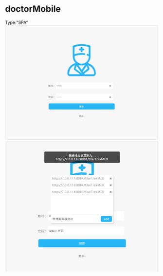 # doctorMobile
Type:"SPA"
![](https://github.com/lixin741023/doctorMobile/blob/master/read_me/login1.png)
![](https://github.com/lixin741023/doctorMobile/blob/master/read_me/login2.png)
